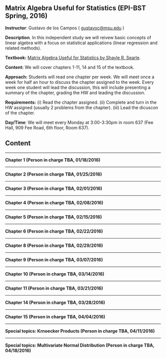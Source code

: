 ## Matrix Algebra Useful for Statistics (EPI-BST Spring, 2016)

**Instructor**: Gustavo de los Campos ( gustavoc@msu.edu )

**Description**. In this independent study we will reivew basic  concepts of linear algebra with a focus on statistical applications (linear regression and related methods). 

**Textbook:** [Matrix Algebra Useful for Statistics by Shayle R. Searle](http://www.amazon.com/Matrix-Algebra-Useful-Statistics-Shayle/dp/0470009616/ref=sr_1_1?s=books&ie=UTF8&qid=1452525779&sr=1-1&keywords=matrix+algebra+useful+for+statistics).

**Content:** We will cover chapters 1-11, 14 and 15 of the textbook.

**Approach:** Students will read one chapter per week. We will meet once a week for half an hour to discuss the chapter assigned to the week. Every week one student will lead the discussion, this will include presenting a summary of the chapter, grading the HW and leading the discussion.

**Requirements:**
  (i) Read the chapter assigned.
  (ii) Complete and turn in the HW assigned (usually 2 problems from the chapter).
  (iii) Lead the dicuscon of the chapter. 
  
**Day/Time**: We will meet every Monday at 3:00-3:30pm in room 637 (Fee Hall, 909 Fee Road, 6th floor, Room 637).


## Content

--------------------------------------------------------------------------------------------------------------------
**Chapter 1 (Person in charge TBA, 01/18/2016)**



--------------------------------------------------------------------------------------------------------------------
**Chapter 2 (Person in charge TBA, 01/25/2016)**


--------------------------------------------------------------------------------------------------------------------
**Chapter 3 (Person in charge TBA, 02/01/2016)**


--------------------------------------------------------------------------------------------------------------------
**Chapter 4 (Person in charge TBA,  02/08/2016)**


--------------------------------------------------------------------------------------------------------------------
**Chapter 5 (Person in charge TBA, 02/15/2016)**


--------------------------------------------------------------------------------------------------------------------
**Chapter 6 (Person in charge TBA, 02/22/2016)**


--------------------------------------------------------------------------------------------------------------------
**Chapter 8 (Person in charge TBA, 02/29/2016)**


--------------------------------------------------------------------------------------------------------------------
**Chapter 9 (Person in charge TBA, 03/07/2016)**


--------------------------------------------------------------------------------------------------------------------
**Chapter 10 (Person in charge TBA, 03/14/2016)**


--------------------------------------------------------------------------------------------------------------------
**Chapter 11 (Person in charge TBA, 03/21/2016)**


--------------------------------------------------------------------------------------------------------------------
**Chapter 14 (Person in charge TBA, 03/28/2016)**


--------------------------------------------------------------------------------------------------------------------
**Chapter 15 (Person in charge TBA, 04/04/2016)**

--------------------------------------------------------------------------------------------------------------------
**Special topics: Krnoecker Products (Person in charge TBA, 04/11/2016)**


--------------------------------------------------------------------------------------------------------------------
**Special topics: Multivariate Normal Distribution (Person in charge TBA, 04/18/2016)**





